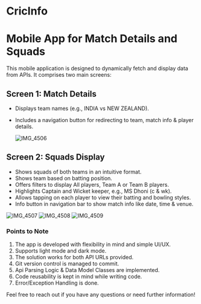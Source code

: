 # CricInfo
# Mobile App for Match Details and Squads

This mobile application is designed to dynamically fetch and display data from APIs. It comprises two main screens:

## Screen 1: Match Details
- Displays team names (e.g., INDIA vs NEW ZEALAND).
- Includes a navigation button for redirecting to team, match info & player details.


  ![IMG_4506](https://github.com/surajiosdev23/CricInfo/assets/125321702/0900443c-ee80-4a29-8799-277b498296d7)




## Screen 2: Squads Display
- Shows squads of both teams in an intuitive format.
- Shows team based on batting position.
- Offers filters to display All players, Team A or Team B players.
- Highlights Captain and Wicket keeper, e.g., MS Dhoni (c & wk).
- Allows tapping on each player to view their batting and bowling styles.
- Info button in navigation bar to show match info like date, time & venue.


![IMG_4507](https://github.com/surajiosdev23/CricInfo/assets/125321702/1ba0e0ae-6310-410a-92af-227835a3b36d)
![IMG_4508](https://github.com/surajiosdev23/CricInfo/assets/125321702/b97d8dde-f48f-4e50-8c2c-b1ccd085af21)
![IMG_4509](https://github.com/surajiosdev23/CricInfo/assets/125321702/9aacd21f-6e00-4bf5-b9fd-93d867a136ed)

### Points to Note
1. The app is developed with flexibility in mind and simple UI/UX.
2. Supports light mode and dark mode.
3. The solution works for both API URLs provided.
4. Git version control is managed to commit.
5. Api Parsing Logic & Data Model Classes are implemented.
6. Code reusability is kept in mind while writing code.
7. Error/Exception Handling is done.

Feel free to reach out if you have any questions or need further information!



